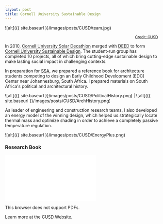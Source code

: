 ```yaml
---
layout: post
title: Cornell University Sustainable Design
---
```


![alt]({{ site.baseurl }}/images/posts/CUSD/team.jpg)
<div style="text-align:right">
  <a style="font-size:12px" href="https://cusd.cornell.edu/">Credit: CUSD</a>
</div>

In 2010, [Cornell University Solar Decathlon](https://cusd.cornell.edu/projects/sd/) merged with [DEED](https://jleape.github.io/DEED) to form [Cornell University Sustainable Design](https://cusd.cornell.edu/). The student-run group has completed 10 projects, all of which bring cutting-edge sustainable design to make lasting social impact in challenging contexts.

In preparation for [SSA](https://jleape.github.io/SSA), we prepared a reference book for architecture students competing to design an Early Childhood Development (EDC) Center near Johannesburg, South Africa. I prepared materials on South Africa's political and architectural history.

![alt]({{ site.baseurl }}/images/posts/CUSD/PoliticalHistory.png) | ![alt]({{ site.baseurl }}/images/posts/CUSD/ArchHistory.png)

As leader of engineering and construction research teams, I also developed an energy model of the winning design, which helped us strategically locate thermal mass and optimize shading in order to achieve a completely passive temperature regulation.

![alt]({{ site.baseurl }}/images/posts/CUSD/EnergyPlus.png)

### Research Book
<object data="{{ site.baseurl }}/images/posts/CUSD/ResearchBook.pdf" type="application/pdf" width="80%" height="260rem">
    <embed src="{{ site.baseurl }}/images/posts/CUSD/ResearchBook.pdf">
        <p>This browser does not support PDFs.</p>
    </embed>
</object>

Learn more at the [CUSD Website](https://cusd.cornell.edu/).